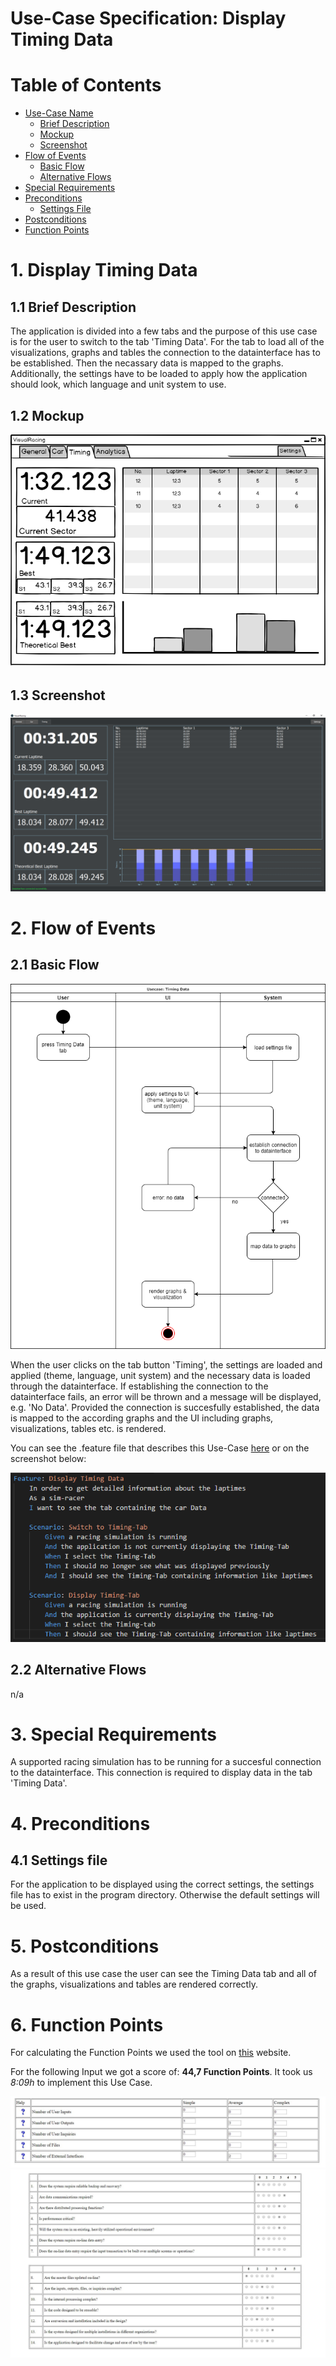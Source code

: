 # Use-Case Specification: Display Timing Data

# Table of Contents
- [Use-Case Name](#1-display-timing-data)
    - [Brief Description](#11-brief-description)
    - [Mockup](#12-mockup)
    - [Screenshot](#13-screenshot)
- [Flow of Events](#2-flow-of-events)
    - [Basic Flow](#21-basic-flow)
    - [Alternative Flows](#22-alternative-flows)
- [Special Requirements](#3-special-requirements)
- [Preconditions](#4-preconditions)
    - [Settings File](#41-settings-file)
- [Postconditions](#5-postconditions)
- [Function Points](#6-function-points)

# 1. Display Timing Data
## 1.1 Brief Description
The application is divided into a few tabs and the purpose of this use case is for the user to switch to the tab 'Timing Data'. 
For the tab to load all of the visualizations, graphs and tables the connection to the datainterface has to be established. Then the necassary data is mapped to the graphs. Additionally, the settings have to be loaded to apply how the application should look, which language and unit system to use.

## 1.2 Mockup
![Timing Data Mockup](Mockup.png "Mockup")

## 1.3 Screenshot
![Timing Data Screenshot](../../screenshots/Screenshot_TimingData.png "Screenshot")

# 2. Flow of Events
## 2.1 Basic Flow
![Timing Data UML](UML.png "UML")

When the user clicks on the tab button 'Timing', the settings are loaded and applied (theme, language, unit system) and the necessary data is loaded through the datainterface. If establishing the connection to the datainterface fails, an error will be thrown and a message will be displayed, e.g. 'No Data'.
Provided the connection is succesfully established, the data is mapped to the according graphs and the UI including graphs, visualizations, tables etc. is rendered.

You can see the .feature file that describes this Use-Case [here](../../features/timingData.feature) or on the screenshot below:

![Timing Data Narrative](Feature_TimingData.png "Feature")

## 2.2 Alternative Flows
n/a

# 3. Special Requirements
A supported racing simulation has to be running for a succesful connection to the datainterface. This connection is required to display data in the tab 'Timing Data'.

# 4. Preconditions
## 4.1 Settings file
For the application to be displayed using the correct settings, the settings file has to exist in the program directory. Otherwise the default settings will be used.

# 5. Postconditions
As a result of this use case the user can see the Timing Data tab and all of the graphs, visualizations and tables are rendered correctly.

# 6. Function Points
For calculating the Function Points we used the tool on [this](http://groups.umd.umich.edu/cis/course.des/cis375/projects/fp99/main.html) website.

For the following Input we got a score of: **44,7 Function Points**.
It took us *8:09h* to implement this Use Case.

![Timing Data Input](timingTabInput.jpg "Function Point Calculation Input")
![Timing Data Questions](timingTabQuestions.jpg "Function Point Calculation Questions")
